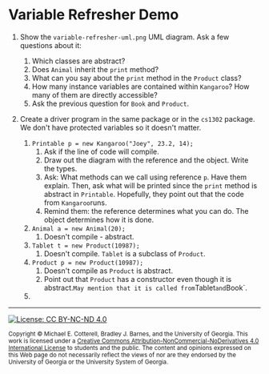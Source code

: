 # Variable Refresher Demo

1. Show the `variable-refresher-uml.png` UML diagram. Ask a few questions about it:
   1. Which classes are abstract?
   1. Does `Animal` inherit the `print` method? 
   1. What can you say about the `print` method in the `Product` class?
   1. How many instance variables are contained within `Kangaroo`? How many of them are directly accessible?
   1. Ask the previous question for `Book` and `Product`.
   
   
1. Create a driver program in the same package or in the `cs1302` package. We don't have protected variables so it doesn't matter. 
   1. `Printable p = new Kangaroo("Joey", 23.2, 14);`
      1. Ask if the line of code will compile.
      1. Draw out the diagram with the reference and the object. Write the types.
      1. Ask: What methods can we call using reference `p`. Have them explain. Then, ask what will be printed since the `print`
         method is abstract in `Printable`. Hopefully, they point out that the code from `Kangaroo`runs.
      1. Remind them: the reference determines what you can do. The object determines how it is done.
   1. `Animal a = new Animal(20);`
      1. Doesn't compile - abstract.
   1. `Tablet t = new Product(10987);`
      1. Doesn't compile. `Tablet` is a subclass of `Product`.
   1. `Product p = new Product(10987);`
      1. Doesn't compile as `Product` is abstract.
      1. Point out that `Product` has a constructor even though it is abstract.` May mention that it is called from `Tablet` and `Book`.
   1. 

<hr/>

[![License: CC BY-NC-ND 4.0](https://img.shields.io/badge/License-CC%20BY--NC--ND%204.0-lightgrey.svg)](http://creativecommons.org/licenses/by-nc-nd/4.0/)

<small>
Copyright &copy; Michael E. Cotterell, Bradley J. Barnes, and the University of Georgia.
This work is licensed under a <a rel="license" href="http://creativecommons.org/licenses/by-nc-nd/4.0/">Creative Commons Attribution-NonCommercial-NoDerivatives 4.0 International License</a> to students and the public.
The content and opinions expressed on this Web page do not necessarily reflect the views of nor are they endorsed by the University of Georgia or the University System of Georgia.
</small>
